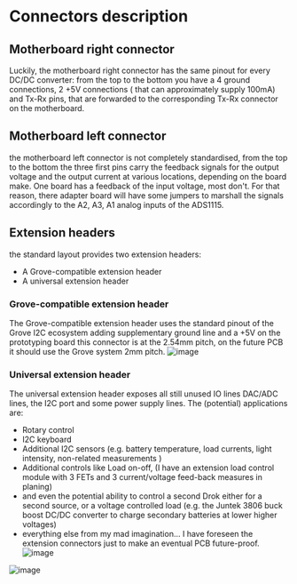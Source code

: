 # Connectors description



## Motherboard right connector
Luckily, the motherboard right connector has the same pinout for every DC/DC converter:
from the top to the bottom you have a 4 ground connections, 2 +5V connections ( that can approximately supply 100mA) and Tx-Rx pins, that are forwarded to the corresponding Tx-Rx connector on the motherboard.

## Motherboard left connector
the motherboard left connector is not completely standardised,
from the top to the bottom the three first pins carry the feedback signals for the output voltage and the output current at various locations, depending on the board make. One board has a feedback of the input voltage, most don't.
For that reason, there adapter board will have some jumpers to marshall the signals accordingly to the A2, A3, A1 analog inputs of the ADS1115. 



## Extension headers

the standard layout provides two extension headers:
- A Grove-compatible extension header
- A universal extension header

### Grove-compatible extension header
The Grove-compatible extension header uses the standard pinout of the Grove I2C ecosystem adding supplementary ground line and a +5V
on the prototyping board this connector is at the 2.54mm pitch, on the future PCB it should use the Grove system 2mm pitch.
![image](https://user-images.githubusercontent.com/14197155/124719714-b935ad80-df07-11eb-910b-6d9703a3c247.png)


### Universal extension header
The universal extension header exposes all still unused IO lines DAC/ADC lines, the I2C port and some power supply lines.
The (potential) applications are: 
- Rotary control
- I2C keyboard
- Additional I2C sensors (e.g. battery temperature, load currents, light intensity, non-related measurements )
- Additional controls like Load on-off, (I have an extension load control module with 3 FETs and 3 current/voltage feed-back measures in planing)
- and even the potential ability to control a second Drok either for a second source, or a voltage controlled load (e.g. the Juntek 3806 buck boost DC/DC  converter to charge secondary batteries at lower higher voltages)
- everything else from my mad imagination...
I have foreseen the extension connectors just to make an eventual PCB future-proof.
![image](https://user-images.githubusercontent.com/14197155/124719854-dec2b700-df07-11eb-8c97-e55b770270be.png)



![image](https://user-images.githubusercontent.com/14197155/124720246-3c570380-df08-11eb-9598-6fd8f5a8d918.png)


